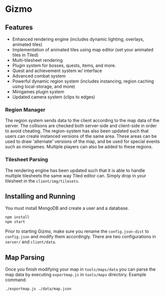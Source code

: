 # Gizmo

## Features

- Enhanced rendering engine (includes dynamic lighting, overlays, animated tiles)
- Implementation of animated tiles using map editor (set your animated tiles in Tiled)
- Multi-tilesheet rendering
- Plugin system for bosses, quests, items, and more.
- Quest and achievement system w/ interface
- Advanced combat system
- Powerful dynamic region system (includes instancing, region caching using local-storage, and more)
- Minigames plugin system
- Updated camera system (clips to edges)

### Region Manager

The region system sends data to the client according to the map data of the server. The collisons are checked both server-side and client-side in order to avoid cheating. The region-system has also been updated such that users can create instanced versions of the same area. These areas can be used to draw 'alternate' versions of the map, and be used for special events such as minigames. Multiple players can also be added to these regions.

### Tilesheet Parsing

The rendering engine has been updated such that it is able to handle multiple tilesheets the same way Tiled editor can. Simply drop in your tilesheet in the `client/img/tilesets`.

## Installing and Running

You must install MongoDB and create a user and a database.

```sh
npm install
npm start
```

Prior to starting Gizmo, make sure you rename the `config.json-dist` to `config.json` and modify them accordingly. There are two configurations in `server/` and `client/data`.

## Map Parsing

Once you finish modifying your map in `tools/maps/data` you can parse the map data by executing `exportmap.js` in `tools/maps` directory. Example command:

```sh
./exportmap.js ./data/map.json
```
